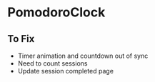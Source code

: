 # PomodoroClock
## To Fix
<ul>
  <li>Timer animation and countdown out of sync</li>
  <li>Need to count sessions</li>
  <li>Update session completed page</li>
</ul>
